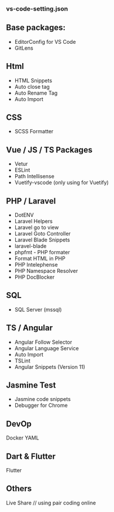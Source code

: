 ### vs-code-setting.json

## Base packages:

- EditorConfig for VS Code
- GitLens

## Html
- HTML Snippets
- Auto close tag
- Auto Rename Tag
- Auto Import

## CSS

- SCSS Formatter

## Vue / JS / TS Packages
- Vetur
- ESLint
- Path Intellisense
- Vuetify-vscode (only using for Vuetify)

## PHP / Laravel
- DotENV
- Laravel Helpers
- Laravel go to view
- Laravel Goto Controller
- Laravel Blade Snippets
- laravel-blade
- phpfmt - PHP formater
- Format HTML in PHP
- PHP Intelephense
- PHP Namespace Resolver
- PHP DocBlocker

## SQL

- SQL Server (mssql)


## TS / Angular 
- Angular Follow Selector
- Angular Language Service
- Auto Import
- TSLint
- Angular Snippets (Version 11)

## Jasmine Test

- Jasmine code snippets
- Debugger for Chrome

## DevOp
Docker
YAML

## Dart & Flutter
Flutter

## Others

Live Share // using pair coding online

